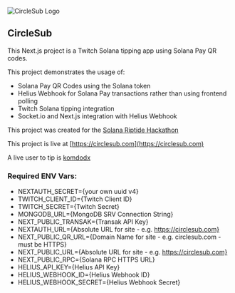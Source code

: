 ![CircleSub Logo](https://circlesub.com/circlesub.png)

## CircleSub

This Next.js project is a Twitch Solana tipping app using Solana Pay QR codes.

This project demonstrates the usage of:
* Solana Pay QR Codes using the Solana token
* Helius Webhook for Solana Pay transactions rather than using frontend polling
* Twitch Solana tipping integration
* Socket.io and Next.js integration with Helius Webhook

This project was created for the [Solana Riptide Hackathon](https://solana.com/riptide)

This project is live at [https://circlesub.com](https://circlesub.com)

A live user to tip is [komdodx](https://circlesub.com/tip/komdodx)

### Required ENV Vars:
* NEXTAUTH_SECRET={your own uuid v4}
* TWITCH_CLIENT_ID={Twitch Client ID}
* TWITCH_SECRET={Twitch Secret}
* MONGODB_URL={MongoDB SRV Connection String}
* NEXT_PUBLIC_TRANSAK={Transak API Key}
* NEXTAUTH_URL={Absolute URL for site - e.g. https://circlesub.com}
* NEXT_PUBLIC_QR_URL={Domain Name for site - e.g. circlesub.com - must be HTTPS}
* NEXT_PUBLIC_URL={Absolute URL for site - e.g. https://circlesub.com}
* NEXT_PUBLIC_RPC={Solana RPC HTTPS URL}
* HELIUS_API_KEY={Helius API Key}
* HELIUS_WEBHOOK_ID={Helius Webhook ID}
* HELIUS_WEBHOOK_SECRET={Helius Webhook Secret}
